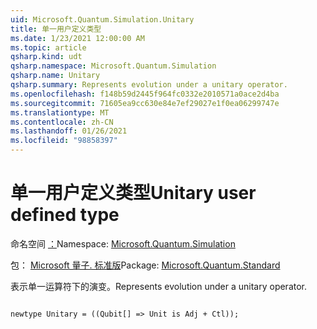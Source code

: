 ```yaml
---
uid: Microsoft.Quantum.Simulation.Unitary
title: 单一用户定义类型
ms.date: 1/23/2021 12:00:00 AM
ms.topic: article
qsharp.kind: udt
qsharp.namespace: Microsoft.Quantum.Simulation
qsharp.name: Unitary
qsharp.summary: Represents evolution under a unitary operator.
ms.openlocfilehash: f148b59d2445f964fc0332e2010571a0ace2d4ba
ms.sourcegitcommit: 71605ea9cc630e84e7ef29027e1f0ea06299747e
ms.translationtype: MT
ms.contentlocale: zh-CN
ms.lasthandoff: 01/26/2021
ms.locfileid: "98858397"
---
```

# <a name="unitary-user-defined-type"></a><span data-ttu-id="fcb71-102">单一用户定义类型</span><span class="sxs-lookup"><span data-stu-id="fcb71-102">Unitary user defined type</span></span>

<span data-ttu-id="fcb71-103">命名空间 [：](xref:Microsoft.Quantum.Simulation)</span><span class="sxs-lookup"><span data-stu-id="fcb71-103">Namespace: [Microsoft.Quantum.Simulation](xref:Microsoft.Quantum.Simulation)</span></span>

<span data-ttu-id="fcb71-104">包： [Microsoft 量子. 标准版](https://nuget.org/packages/Microsoft.Quantum.Standard)</span><span class="sxs-lookup"><span data-stu-id="fcb71-104">Package: [Microsoft.Quantum.Standard](https://nuget.org/packages/Microsoft.Quantum.Standard)</span></span>


<span data-ttu-id="fcb71-105">表示单一运算符下的演变。</span><span class="sxs-lookup"><span data-stu-id="fcb71-105">Represents evolution under a unitary operator.</span></span>

```qsharp

newtype Unitary = ((Qubit[] => Unit is Adj + Ctl));
```

